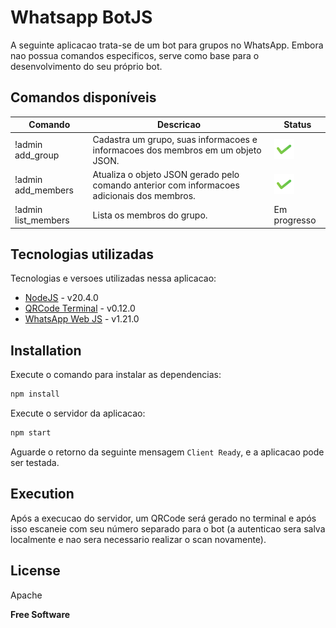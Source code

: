 # Whatsapp BotJS
A seguinte aplicacao trata-se de um bot para grupos no WhatsApp. Embora nao possua comandos especificos, serve como base para o desenvolvimento do seu próprio bot.

## Comandos disponíveis
| Comando | Descricao | Status |
| ------ | ------ | ------ |
| !admin add_group | Cadastra um grupo, suas informacoes e informacoes dos membros em um objeto JSON. | ![Work](./icons/work.svg)
| !admin add_members | Atualiza o objeto JSON gerado pelo comando anterior com informacoes adicionais dos membros. | ![Work](./icons/work.svg)
| !admin list_members | Lista os membros do grupo. | Em progresso

## Tecnologias utilizadas
Tecnologias e versoes utilizadas nessa aplicacao:

- [NodeJS] - v20.4.0
- [QRCode Terminal] - v0.12.0
- [WhatsApp Web JS] - v1.21.0

## Installation
Execute o comando para instalar as dependencias:
```sh
npm install
```

Execute o servidor da aplicacao:
```sh
npm start
```

Aguarde o retorno da seguinte mensagem `Client Ready`, e a aplicacao pode ser testada.

## Execution
Após a execucao do servidor, um QRCode será gerado no terminal e após isso escaneie com seu número separado para o bot (a autenticao sera salva localmente e nao sera necessario realizar o scan novamente).

## License
Apache

**Free Software**

[//]: #
   [NodeJS]: <https://nodejs.org/en>
   [QRCode Terminal]: <https://github.com/joemccann/dillinger.git>
   [WhatsApp Web JS]: <http://daringfireball.net>